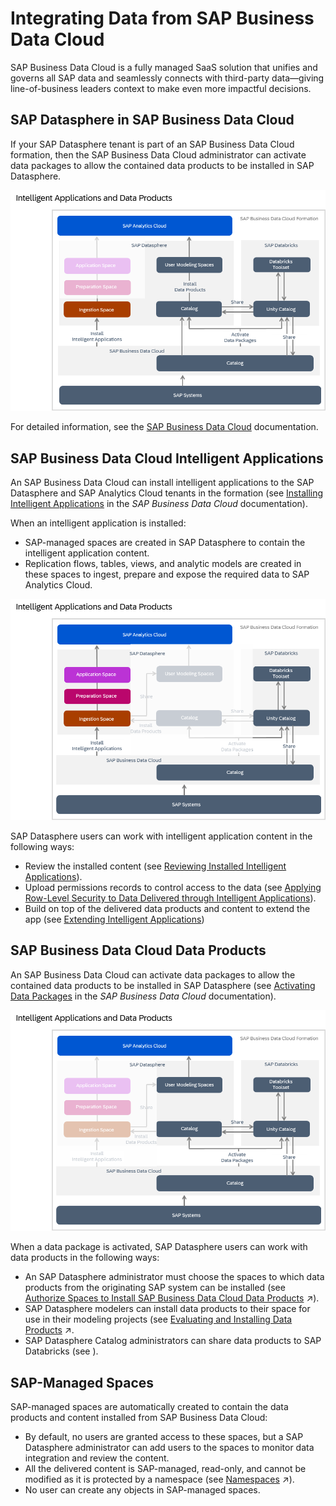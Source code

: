 <!-- loio8f9c3725cfe84e08b3e951e7af06ce57 -->

# Integrating Data from SAP Business Data Cloud

SAP Business Data Cloud is a fully managed SaaS solution that unifies and governs all SAP data and seamlessly connects with third-party data—giving line-of-business leaders context to make even more impactful decisions.



<a name="loio8f9c3725cfe84e08b3e951e7af06ce57__section_dsp_in_bdc"/>

## SAP Datasphere in SAP Business Data Cloud

If your SAP Datasphere tenant is part of an SAP Business Data Cloud formation, then the SAP Business Data Cloud administrator can activate data packages to allow the contained data products to be installed in SAP Datasphere.

![](images/BDC_diagram_-_expanded_BDX_BDC_on_the_bottom_with_DBX_024dbaa.png)

For detailed information, see the [SAP Business Data Cloud](https://help.sap.com/docs/SAP_BUSINESS_DATA_CLOUD) documentation.



<a name="loio8f9c3725cfe84e08b3e951e7af06ce57__section_insight_apps"/>

## SAP Business Data Cloud Intelligent Applications

An SAP Business Data Cloud can install intelligent applications to the SAP Datasphere and SAP Analytics Cloud tenants in the formation \(see [Installing Intelligent Applications](https://help.sap.com/docs/SAP_BUSINESS_DATA_CLOUD/f7acf8c9dad54e99b5ce5ebc633ed8e1/35b64d44efd54502a935f67ba66ffd4e.html) in the *SAP Business Data Cloud* documentation\).

When an intelligent application is installed:

-   SAP-managed spaces are created in SAP Datasphere to contain the intelligent application content.
-   Replication flows, tables, views, and analytic models are created in these spaces to ingest, prepare and expose the required data to SAP Analytics Cloud.

![](images/BDC_diagram_-_with_DBX_only_insight_apps_9d8148a.png)

SAP Datasphere users can work with intelligent application content in the following ways:

-   Review the installed content \(see [Reviewing Installed Intelligent Applications](reviewing-installed-intelligent-applications-6446487.md)\).
-   Upload permissions records to control access to the data \(see [Applying Row-Level Security to Data Delivered through Intelligent Applications](applying-row-level-security-to-data-delivered-through-intelligent-applications-c83225f.md)\).
-   Build on top of the delivered data products and content to extend the app \(see [Extending Intelligent Applications](extending-intelligent-applications-3c15868.md)\)



<a name="loio8f9c3725cfe84e08b3e951e7af06ce57__section_data_products"/>

## SAP Business Data Cloud Data Products

An SAP Business Data Cloud can activate data packages to allow the contained data products to be installed in SAP Datasphere \(see [Activating Data Packages](https://help.sap.com/docs/SAP_BUSINESS_DATA_CLOUD/f7acf8c9dad54e99b5ce5ebc633ed8e1/fcf9975b49ea4adeb837e4be16116175.html) in the *SAP Business Data Cloud* documentation\).

![](images/with_DBX_only_data_packages_6c65420.png)

When a data package is activated, SAP Datasphere users can work with data products in the following ways:

-   An SAP Datasphere administrator must choose the spaces to which data products from the originating SAP system can be installed \(see [Authorize Spaces to Install SAP Business Data Cloud Data Products](https://help.sap.com/viewer/935116dd7c324355803d4b85809cec97/DEV_CURRENT/en-US/67ec785b5de842488781f20c4ab52a9f.html "An SAP Datasphere administrator must choose the spaces to which SAP Business Data Cloud data products from an activated data package can be installed.") :arrow_upper_right:\).
-   SAP Datasphere modelers can install data products to their space for use in their modeling projects \(see [Evaluating and Installing Data Products](https://help.sap.com/viewer/24f836070a704022a40c15442163e5cf/DEV_CURRENT/en-US/ea7cb802cbea47b39a441888873c3a49.html "Use the catalog Data Product collection to view data products for use in your modeling and other projects. You can see detailed metadata for each data product and if you have the appropriate permissions, install it to an SAP Datasphere space or share it to Databricks in SAP Business Data Cloud.") :arrow_upper_right:.
-   SAP Datasphere Catalog administrators can share data products to SAP Databricks \(see  <?sap-ot O2O class="- topic/xref " href="09881ade3e20468a98aa90e44f8c44ff.xml" text="" desc="" xtrc="xref:9" xtrf="file:/home/builder/src/dita-all/tsd1747116449521/loiob8faae83b519439fb4ea9d0eb1a5f26e_en-US/src/content/localization/en-us/8f9c3725cfe84e08b3e951e7af06ce57.xml" output-class="" outputTopicFile="file:/home/builder/tp.net.sf.dita-ot/2.3/plugins/com.elovirta.dita.markdown_1.3.0/xsl/dita2markdownImpl.xsl" ?> \).



<a name="loio8f9c3725cfe84e08b3e951e7af06ce57__section_sap_managed_spaces"/>

## SAP-Managed Spaces

SAP-managed spaces are automatically created to contain the data products and content installed from SAP Business Data Cloud:

-   By default, no users are granted access to these spaces, but a SAP Datasphere administrator can add users to the spaces to monitor data integration and review the content.
-   All the delivered content is SAP-managed, read-only, and cannot be modified as it is protected by a namespace \(see [Namespaces](https://help.sap.com/viewer/24f836070a704022a40c15442163e5cf/DEV_CURRENT/en-US/7094f24d272c4ae4893b726095ab969e.html "Content managed by SAP and partners and delivered through SAP Business Data Cloud is protected by namespaces. Any object whose technical name is preceded by a namespace and a dot (for example, sap.s4h.Entity) cannot be edited.") :arrow_upper_right:\).
-   No user can create any objects in SAP-managed spaces.

